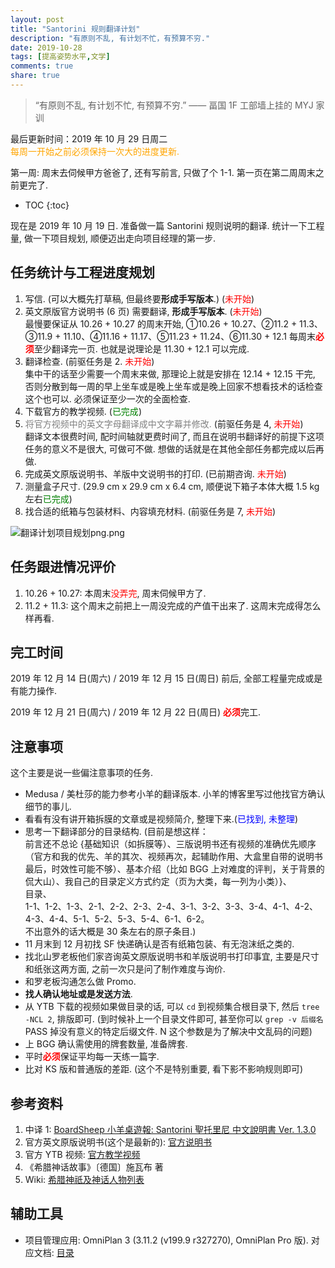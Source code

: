 ```yaml
---
layout: post
title: "Santorini 规则翻译计划"
description: "有原则不乱, 有计划不忙，有预算不穷."
date: 2019-10-28
tags: [提高姿势水平,文学]
comments: true
share: true
---
```


> “有原则不乱, 有计划不忙, 有预算不穷.” —— 畐国 1F 工部墙上挂的 MYJ 家训

最后更新时间：2019 年 10 月 29 日周二<br/><span style="color:orange;">每周一开始之前必须保持一次大的进度更新.</span>

第一周: 周末去伺候甲方爸爸了, 还有写前言, 只做了个 1-1. 第一页在第二周周末之前更完了.

* TOC
{:toc}

现在是 2019 年 10 月 19 日. 准备做一篇 Santorini 规则说明的翻译. 统计一下工程量, 做一下项目规划, 顺便迈出走向项目经理的第一步. 

## 任务统计与工程进度规划

1. 写信. (可以大概先打草稿, 但最终要**形成手写版本**.) (<span style="color:red;">未开始</span>)
2. 英文原版官方说明书 (6 页) 需要翻译, **形成手写版本**. (<span style="color:red;">未开始</span>)<br/>最慢要保证从 10.26 + 10.27 的周末开始, ①10.26 + 10.27、②11.2 + 11.3、③11.9 + 11.10、④11.16 + 11.17、⑤11.23 + 11.24、⑥11.30 + 12.1 每周末<strong style="color:red;">必须</strong>至少翻译完一页. 也就是说理论是 11.30 + 12.1 可以完成. 
3. 翻译检查. (前驱任务是 2. <span style="color:red;">未开始</span>)<br/>集中干的话至少需要一个周末来做, 那理论上就是安排在 12.14 + 12.15 干完, 否则分散到每一周的早上坐车或是晚上坐车或是晚上回家不想看技术的话检查这个也可以. 必须保证至少一次的全面检查.
4. 下载官方的教学视频. (<span style="color:green;">已完成</span>)
5. <span style="color:gray;">将官方视频中的英文字母翻译成中文字幕并修改.</span> (前驱任务是 4, <span style="color:red;">未开始</span>)<br/>翻译文本很费时间, 配时间轴就更费时间了, 而且在说明书翻译好的前提下这项任务的意义不是很大, 可做可不做. 想做的话就是在其他全部任务都完成以后再做.
6. 完成英文原版说明书、羊版中文说明书的打印. (已前期咨询. <span style="color:red;">未开始</span>)
7. 测量盒子尺寸. (29.9 cm x 29.9 cm x 6.4 cm, 顺便说下箱子本体大概 1.5 kg 左右<span style="color:green;">已完成</span>)
8. 找合适的纸箱与包装材料、内容填充材料. (前驱任务是 7, <span style="color:red;">未开始</span>)

![翻译计划项目规划png.png](https://i.loli.net/2019/10/23/a56mb2AlRiWTY1I.png)

## 任务跟进情况评价

1. 10.26 + 10.27: 本周末<span style="color:red">没弄完</span>, 周末伺候甲方了. 
2. 11.2 + 11.3: 这个周末之前把上一周没完成的产值干出来了. 这周末完成得怎么样再看.

## 完工时间

2019 年 12 月 14 日(周六) / 2019 年 12 月 15 日(周日) 前后, 全部工程量完成或是有能力操作.

2019 年 12 月 21 日(周六) / 2019 年 12 月 22 日(周日) <strong style="color:red;">必须</strong>完工.

## 注意事项

这个主要是说一些偏注意事项的任务.

* Medusa / 美杜莎的能力参考小羊的翻译版本. 小羊的博客里写过他找官方确认细节的事儿.
* 看看有没有讲开箱拆膜的文章或是视频简介, 整理下来.(<span style="color:blue;">已找到, 未整理</span>)
* 思考一下翻译部分的目录结构. (目前是想这样：<br/>前言还不总论 {基础知识（如拆膜等）、三版说明书还有视频的准确优先顺序（官方和我的优先、羊的其次、视频再次，起辅助作用、大盒里自带的说明书最后，时效性可能不够）、基本介绍（比如 BGG 上对难度的评判，关于背景的侃大山）、我自己的目录定义方式约定（页为大类，每一列为小类）}、<br/>目录、<br/>1-1、1-2、1-3、2-1、2-2、2-3、2-4、3-1、3-2、3-3、3-4、4-1、4-2、4-3、4-4、5-1、5-2、5-3、5-4、6-1、6-2。<br/>不出意外的话大概是 30 条左右的原子条目.)
* 11 月末到 12 月初找 SF 快递确认是否有纸箱包装、有无泡沫纸之类的.
* 找北山罗老板他们家咨询英文原版说明书和羊版说明书打印事宜, 主要是尺寸和纸张这两方面, 之前一次只是问了制作难度与询价.
* 和罗老板沟通怎么做 Promo.
* **找人确认地址或是发送方法**.
* 从 YTB 下载的视频如果做目录的话, 可以 `cd` 到视频集合根目录下, 然后 `tree -NCL 2`, 排版即可. (到时候补上一个目录文件即可, 甚至你可以 `grep -v 后缀名` PASS 掉没有意义的特定后缀文件. N 这个参数是为了解决中文乱码的问题)
* 上 BGG 确认需使用的牌套数量, 准备牌套.
* 平时<strong style="color:red;">必须</strong>保证平均每一天练一篇字.
* 比对 KS 版和普通版的差距. (这个不是特别重要, 看下影不影响规则即可)

## 参考资料

1. 中译 1: [BoardSheep 小羊桌遊報: Santorini 聖托里尼 中文說明書 Ver. 1.3.0](https://usnoopy.blogspot.com/2016/11/santorini-ver-100.html)
2. 官方英文原版说明书(这个是最新的): [官方说明书](http://roxley.com/santorini-rulebook)
3. 官方 YTB 视频: [官方教学视频](http://roxley.com/santorini-video)
4. 《希腊神话故事》〔德国〕施瓦布 著
5. Wiki: [希腊神祇及神话人物列表](https://zh.wikipedia.org/zh-sg/希臘神祇及神話人物列表)

## 辅助工具

* 项目管理应用: OmniPlan 3 (3.11.2 (v199.9 r327270), OmniPlan Pro  版). 对应文档: [目录](https://support.omnigroup.com/doc-assets//OmniPlan-Mac/OmniPlan-Mac-v3.0.0.1/zh/EPUB/xhtml/op3mac_nav.xhtml)

